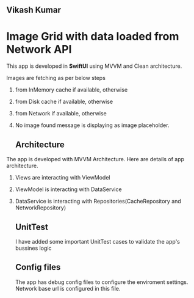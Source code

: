 ## Vikash Kumar
# Image Grid with data loaded from Network API
This app is developed in **SwiftUI** using MVVM and Clean architecture. 

Images are fetching as per below steps
1. from InMemory cache if available, otherwise
2. from Disk cache if available, otherwise
3. from Network if available, otherwise
4. No image found message is displaying as image placeholder.

   ## Architecture
The app is developed with MVVM Architecture. Here are details of app architecture. 
1. Views are interacting with ViewModel
2. ViewModel is interacting with DataService
3. DataService is interacting with Repositories(CacheRepository and NetworkRepository)

   ## UnitTest
   I have added some important UnitTest cases to validate the app's bussines logic

   ## Config files
   The app has debug config files to configure the enviroment settings.
   Network base url is configured in this file. 

